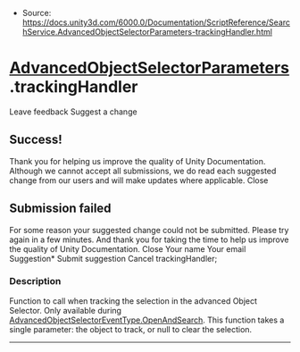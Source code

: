 * Source: https://docs.unity3d.com/6000.0/Documentation/ScriptReference/SearchService.AdvancedObjectSelectorParameters-trackingHandler.html

#  [AdvancedObjectSelectorParameters](https://docs.unity3d.com/6000.0/Documentation/ScriptReference/SearchService.AdvancedObjectSelectorParameters.html).trackingHandler
Leave feedback
Suggest a change
## Success!
Thank you for helping us improve the quality of Unity Documentation. Although we cannot accept all submissions, we do read each suggested change from our users and will make updates where applicable.
Close
## Submission failed
For some reason your suggested change could not be submitted. Please <a>try again</a> in a few minutes. And thank you for taking the time to help us improve the quality of Unity Documentation.
Close
Your name Your email Suggestion* Submit suggestion
Cancel
trackingHandler; 
### Description
Function to call when tracking the selection in the advanced Object Selector. Only available during [AdvancedObjectSelectorEventType.OpenAndSearch](https://docs.unity3d.com/6000.0/Documentation/ScriptReference/SearchService.AdvancedObjectSelectorEventType.OpenAndSearch.html).
This function takes a single parameter: the object to track, or null to clear the selection.
* * *
